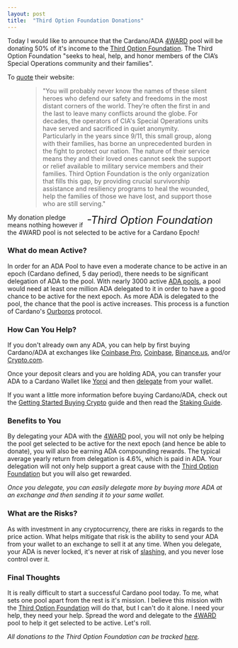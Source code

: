 ```yaml
---
layout: post
title:  "Third Option Foundation Donations"
---
```

Today I would like to announce that the Cardano/ADA [4WARD](https://adapools.org/pool/b6063f0f2fa05d98132f15defed4c69c06ea61451b4ea4cea0ce1b80) pool will be donating 50% of it's income to the [Third Option Foundation](https://www.thirdoptionfoundation.org/).  The Third Option Foundation "seeks to heal, help, and honor members of the CIA’s Special Operations community and their families".

To [quote](https://www.thirdoptionfoundation.org/#intro) their website:
<figure>
    <blockquote>
        <div class="quote-line-container">
            <p class="quote">"You will probably never know the names of these silent heroes who defend our safety and freedoms in the most distant corners of the world. They’re often the first in and the last to leave many conflicts around the globe. For decades, the operators of CIA's Special Operations units have served and sacrificed in quiet anonymity.  Particularly in the years since 9/11, this small group, along with their families, has borne an unprecedented burden in the fight to protect our nation. The nature of their service means they and their loved ones cannot seek the support or relief available to military service members and their families. Third Option Foundation is the only organization that fills this gap, by providing crucial survivorship assistance and resiliency programs to heal the wounded, help the families of those we have lost, and support those who are still serving."</p>
        </div>
    </blockquote>
    <figcaption style="float:right !important"><cite style="font-size:24px !important">-Third Option Foundation</cite></figcaption>
</figure>

My donation pledge means nothing however if the 4WARD pool is not selected to be active for a Cardano Epoch!

### What do mean Active? ###
In order for an ADA Pool to have even a moderate chance to be active in an epoch (Cardano defined, 5 day period), there needs to be significant delegation of ADA to the pool.  With nearly 3000 active [ADA pools](https://pooltool.io/), a pool would need at least one million ADA delegated to it in order to have a good chance to be active for the next epoch.  As more ADA is delegated to the pool, the chance that the pool is active increases.  This process is a function of Cardano's [Ourboros](https://cardano.org/ouroboros/) protocol.

### How Can You Help? ###
If you don't already own any ADA, you can help by first buying Cardano/ADA at exchanges like [Coinbase Pro](https://pro.coinbase.com/), [Coinbase](https://coinbase.com), [Binance.us](https://www.binance.us/en/home), and/or [Crypto.com](https://crypto.com/).  

Once your deposit clears and you are holding ADA, you can transfer your ADA to a Cardano Wallet like [Yoroi](https://yoroi-wallet.com/#/) and then [delegate](http://swiftcryptollc.github.io/2021/11/23/staking-guide/) from your wallet.

If you want a little more information before buying Cardano/ADA, check out the [Getting Started Buying Crypto](http://swiftcryptollc.github.io/2021/11/29/buying-crypto/) guide and then read the [Staking Guide](http://swiftcryptollc.github.io/2021/11/23/staking-guide/).

### Benefits to You ###
By delegating your ADA with the [4WARD](https://adapools.org/pool/b6063f0f2fa05d98132f15defed4c69c06ea61451b4ea4cea0ce1b80) pool, you will not only be helping the pool get selected to be active for the next epoch (and hence be able to donate), you will also be earning ADA compounding rewards.  The typical average yearly return from delegation is 4.6%, which is paid in ADA.  Your delegation will not only help support a great cause with the [Third Option Foundation](https://www.thirdoptionfoundation.org/) but you will also get rewarded.  

_Once you delegate, you can easily delegate more by buying more ADA at an exchange and then sending it to your same wallet._

### What are the Risks? ###
As with investment in any cryptocurrency, there are risks in regards to the price action.  What helps mitigate that risk is the ability to send your ADA from your wallet to an exchange to sell it at any time.  When you delegate, your ADA is never locked, it's never at risk of [slashing](https://cryptorobin.com/what-is-slashing/), and you never lose control over it.

### Final Thoughts ###
It is really difficult to start a successful Cardano pool today.  To me, what sets one pool apart from the rest is it's mission.  I believe this mission with the [Third Option Foundation](https://www.thirdoptionfoundation.org/) will do that, but I can't do it alone.  I need your help, they need your help.  Spread the word and delegate to the [4WARD](https://adapools.org/pool/b6063f0f2fa05d98132f15defed4c69c06ea61451b4ea4cea0ce1b80) pool to help it get selected to be active.  Let's roll.

_All donations to the Third Option Foundation can be tracked [here](https://swiftcryptollc.github.io/donations/third-option-foundation/)._